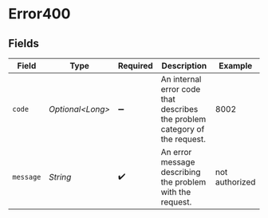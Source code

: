 # Error400


## Fields

| Field                                                                      | Type                                                                       | Required                                                                   | Description                                                                | Example                                                                    |
| -------------------------------------------------------------------------- | -------------------------------------------------------------------------- | -------------------------------------------------------------------------- | -------------------------------------------------------------------------- | -------------------------------------------------------------------------- |
| `code`                                                                     | *Optional\<Long>*                                                          | :heavy_minus_sign:                                                         | An internal error code that describes the problem category of the request. | 8002                                                                       |
| `message`                                                                  | *String*                                                                   | :heavy_check_mark:                                                         | An error message describing the problem with the request.                  | not authorized                                                             |